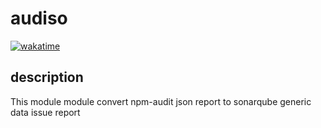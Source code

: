 # audiso

[![wakatime](https://wakatime.com/badge/user/9f76e922-98e1-4ef0-b832-f1f6bb21d4c3/project/c585b742-afcf-4449-bcd0-d7c4231715bf.svg)](https://wakatime.com/badge/user/9f76e922-98e1-4ef0-b832-f1f6bb21d4c3/project/c585b742-afcf-4449-bcd0-d7c4231715bf)

## description 
This module module convert npm-audit json report to sonarqube generic data issue report
